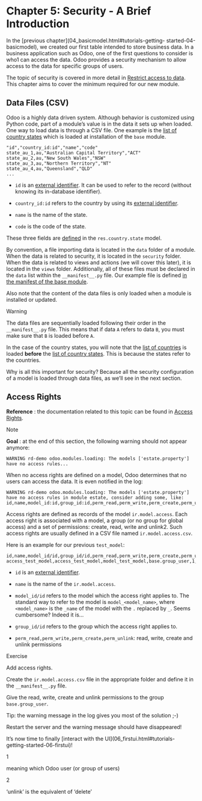 # Chapter 5: Security - A Brief Introduction

In the [previous chapter](04_basicmodel.html#tutorials-getting-
started-04-basicmodel), we created our first table intended to store business
data. In a business application such as Odoo, one of the first questions to
consider is who1 can access the data. Odoo provides a security mechanism to
allow access to the data for specific groups of users.

The topic of security is covered in more detail in [Restrict access to
data](../restrict_data_access.html). This chapter aims to cover the minimum
required for our new module.

## Data Files (CSV)

Odoo is a highly data driven system. Although behavior is customized using
Python code, part of a module’s value is in the data it sets up when loaded.
One way to load data is through a CSV file. One example is the [list of
country
states](https://github.com/odoo/odoo/blob/16.0/odoo/addons/base/data/res.country.state.csv)
which is loaded at installation of the `base` module.

    
    
    "id","country_id:id","name","code"
    state_au_1,au,"Australian Capital Territory","ACT"
    state_au_2,au,"New South Wales","NSW"
    state_au_3,au,"Northern Territory","NT"
    state_au_4,au,"Queensland","QLD"
    ...
    

  * `id` is an [external identifier](../../glossary.html#term-external-identifier). It can be used to refer to the record (without knowing its in-database identifier).

  * `country_id:id` refers to the country by using its [external identifier](../../glossary.html#term-external-identifier).

  * `name` is the name of the state.

  * `code` is the code of the state.

These three fields are
[defined](https://github.com/odoo/odoo/blob/2ad2f3d6567b6266fc42c6d2999d11f3066b282c/odoo/addons/base/models/res_country.py#L108-L111)
in the `res.country.state` model.

By convention, a file importing data is located in the `data` folder of a
module. When the data is related to security, it is located in the `security`
folder. When the data is related to views and actions (we will cover this
later), it is located in the `views` folder. Additionally, all of these files
must be declared in the `data` list within the `__manifest__.py` file. Our
example file is defined [in the manifest of the base
module](https://github.com/odoo/odoo/blob/e8697f609372cd61b045c4ee2c7f0fcfb496f58a/odoo/addons/base/__manifest__.py#L29).

Also note that the content of the data files is only loaded when a module is
installed or updated.

Warning

The data files are sequentially loaded following their order in the
`__manifest__.py` file. This means that if data `A` refers to data `B`, you
must make sure that `B` is loaded before `A`.

In the case of the country states, you will note that the [list of
countries](https://github.com/odoo/odoo/blob/e8697f609372cd61b045c4ee2c7f0fcfb496f58a/odoo/addons/base/__manifest__.py#L22)
is loaded **before** the [list of country
states](https://github.com/odoo/odoo/blob/e8697f609372cd61b045c4ee2c7f0fcfb496f58a/odoo/addons/base/__manifest__.py#L29).
This is because the states refer to the countries.

Why is all this important for security? Because all the security configuration
of a model is loaded through data files, as we’ll see in the next section.

## Access Rights

**Reference** : the documentation related to this topic can be found in
[Access Rights](../../reference/backend/security.html#reference-security-acl).

Note

**Goal** : at the end of this section, the following warning should not appear
anymore:

    
    
    WARNING rd-demo odoo.modules.loading: The models ['estate.property'] have no access rules...
    

When no access rights are defined on a model, Odoo determines that no users
can access the data. It is even notified in the log:

    
    
    WARNING rd-demo odoo.modules.loading: The models ['estate.property'] have no access rules in module estate, consider adding some, like:
    id,name,model_id:id,group_id:id,perm_read,perm_write,perm_create,perm_unlink
    

Access rights are defined as records of the model `ir.model.access`. Each
access right is associated with a model, a group (or no group for global
access) and a set of permissions: create, read, write and unlink2. Such access
rights are usually defined in a CSV file named `ir.model.access.csv`.

Here is an example for our previous `test_model`:

    
    
    id,name,model_id/id,group_id/id,perm_read,perm_write,perm_create,perm_unlink
    access_test_model,access_test_model,model_test_model,base.group_user,1,0,0,0
    

  * `id` is an [external identifier](../../glossary.html#term-external-identifier).

  * `name` is the name of the `ir.model.access`.

  * `model_id/id` refers to the model which the access right applies to. The standard way to refer to the model is `model_<model_name>`, where `<model_name>` is the `_name` of the model with the `.` replaced by `_`. Seems cumbersome? Indeed it is…

  * `group_id/id` refers to the group which the access right applies to.

  * `perm_read,perm_write,perm_create,perm_unlink`: read, write, create and unlink permissions

Exercise

Add access rights.

Create the `ir.model.access.csv` file in the appropriate folder and define it
in the `__manifest__.py` file.

Give the read, write, create and unlink permissions to the group
`base.group_user`.

Tip: the warning message in the log gives you most of the solution ;-)

Restart the server and the warning message should have disappeared!

It’s now time to finally [interact with the UI](06_firstui.html#tutorials-
getting-started-06-firstui)!

1

    

meaning which Odoo user (or group of users)

2

    

‘unlink’ is the equivalent of ‘delete’

